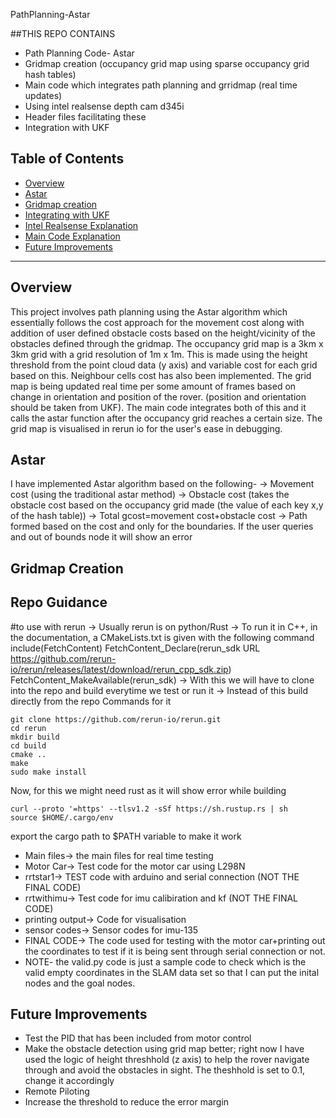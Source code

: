  PathPlanning-Astar


##THIS REPO CONTAINS
- Path Planning Code- Astar
- Gridmap creation (occupancy grid map using sparse occupancy grid hash tables)
- Main code which integrates path planning and grridmap (real time updates)
- Using intel realsense depth cam d345i
- Header files facilitating these
- Integration with UKF

## Table of Contents
- [Overview](#overview)
- [Astar](#astar)
- [Gridmap creation](#gridmap-creation)
- [Integrating with UKF](#ukf-integration)
- [Intel Realsense Explanation](#intel-realsense)
- [Main Code Explanation](#main-code)
- [Future Improvements](future-improvements)

---

## Overview

This project involves path planning using the Astar algorithm which essentially follows the cost approach for the movement cost along with addition of user defined obstacle costs based on the height/vicinity of the obstacles defined through the gridmap. The occupancy grid map is a 3km x 3km grid with a grid resolution of 1m x 1m. This is made using the height threshold from the point cloud data (y axis) and variable cost for each grid based on this. Neighbour cells cost has also been implemented. The grid map is being updated real time per some amount of frames based on change in orientation and position of the rover. (position and orientation should be taken from UKF). The main code integrates both of this and it calls the astar function after the occupancy grid reaches a certain size. The grid map is visualised in rerun io for the user's ease in debugging. 


## Astar

I have implemented Astar algorithm based on the following-
-> Movement cost (using the traditional astar method)
-> Obstacle cost (takes the obstacle cost based on the occupancy grid made (the value of each key x,y of the hash table))
-> Total gcost=movement cost+obstacle cost
-> Path formed based on the cost and only for the boundaries. If the user queries and out of bounds node it will show an error


## Gridmap Creation


## Repo Guidance
#to use with rerun
-> Usually rerun is on python/Rust
-> To run it in C++, in the documentation, a CMakeLists.txt is given with the following command
include(FetchContent)
FetchContent_Declare(rerun_sdk URL
    https://github.com/rerun-io/rerun/releases/latest/download/rerun_cpp_sdk.zip)
FetchContent_MakeAvailable(rerun_sdk)
-> With this we will have to clone into the repo and build everytime we test or run it
-> Instead of this build directly from the repo 
Commands for it

    git clone https://github.com/rerun-io/rerun.git
    cd rerun
    mkdir build
    cd build
    cmake ..
    make
    sudo make install


Now, for this we might need rust as it will show error while building

    curl --proto '=https' --tlsv1.2 -sSf https://sh.rustup.rs | sh
    source $HOME/.cargo/env

export the cargo path to $PATH variable to make it work

- Main files-> the main files for real time testing
- Motor Car-> Test code for the motor car using L298N
- rrtstar1-> TEST code with arduino and serial connection (NOT THE FINAL CODE)
- rrtwithimu-> Test code for imu calibiration and kf (NOT THE FINAL CODE)
- printing output-> Code for visualisation
- sensor codes-> Sensor codes for imu-135
- FINAL CODE-> The code used for testing with the motor car+printing out the coordinates to test if it is being sent through serial connection or not.
- NOTE- the valid.py code is just a sample code to check which is the valid empty coordinates in the SLAM data set so that I can put the inital nodes and the goal nodes.

## Future Improvements

- Test the PID that has been included from motor control
- Make the obstacle detection using grid map better; right now I have used the logic of height threshhold (z axis) to help the rover navigate through and avoid the obstacles in sight.
The theshhold is set to 0.1, change it accordingly
- Remote Piloting
- Increase the threshold to reduce the error margin

